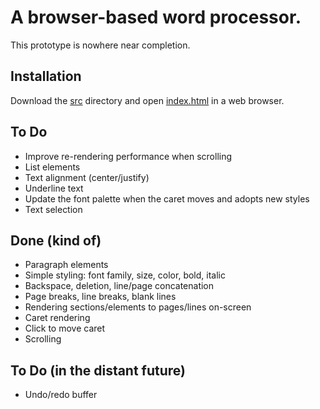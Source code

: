 
# A browser-based word processor.

This prototype is nowhere near completion.



## Installation

Download the [src](./src/) directory and open [index.html](./src/index.html) in a web browser.


## To Do

* Improve re-rendering performance when scrolling
* List elements
* Text alignment (center/justify)
* Underline text
* Update the font palette when the caret moves and adopts new styles
* Text selection


## Done (kind of)

* Paragraph elements
* Simple styling: font family, size, color, bold, italic
* Backspace, deletion, line/page concatenation 
* Page breaks, line breaks, blank lines
* Rendering sections/elements to pages/lines on-screen
* Caret rendering
* Click to move caret
* Scrolling



## To Do (in the distant future)

* Undo/redo buffer
